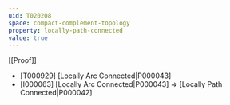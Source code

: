 ```yaml
---
uid: T020208
space: compact-complement-topology
property: locally-path-connected
value: true
---
```

[[Proof]]

* [T000929] [Locally Arc Connected|P000043]
* [I000063] [Locally Arc Connected|P000043] => [Locally Path Connected|P000042]

